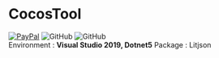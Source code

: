 # CocosTool

[![PayPal](https://img.shields.io/badge/Donate-PayPal-green.svg)](https://www.paypal.me/godwish83/5)
![GitHub](https://img.shields.io/github/sponsors/godwish)
![GitHub](https://img.shields.io/github/license/godwish/CocosTool)
<br>
Environment : <b>Visual Studio 2019, Dotnet5</b>
Package : Litjson
<br>
<br>
